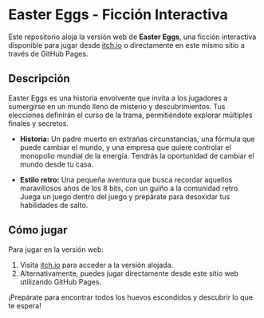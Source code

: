 # Easter Eggs - Ficción Interactiva

Este repositorio aloja la versión web de **Easter Eggs**, una ficción interactiva disponible para jugar desde [itch.io](https://omrpps.itch.io/easter-eggs) o directamente en este mismo sitio a través de GitHub Pages.

## Descripción
Easter Eggs es una historia envolvente que invita a los jugadores a sumergirse en un mundo lleno de misterio y descubrimientos. Tus elecciones definirán el curso de la trama, permitiéndote explorar múltiples finales y secretos.

- **Historia:** Un padre muerto en extrañas circunstancias, una fórmula que puede cambiar el mundo, y una empresa que quiere controlar el monopolio mundial de la energía. Tendrás la oportunidad de cambiar el mundo desde tu casa.

- **Estilo retro:** Una pequeña aventura que busca recordar aquellos maravillosos años de los 8 bits, con un guiño a la comunidad retro. Juega un juego dentro del juego y prepárate para desoxidar tus habilidades de salto.

## Cómo jugar
Para jugar en la versión web:
1. Visita [itch.io](https://omrpps.itch.io/easter-eggs) para acceder a la versión alojada.
2. Alternativamente, puedes jugar directamente desde este sitio web utilizando GitHub Pages.

¡Prepárate para encontrar todos los huevos escondidos y descubrir lo que te espera!

